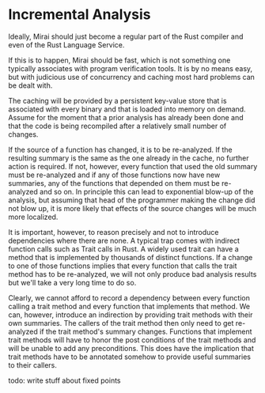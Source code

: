 # Incremental Analysis

Ideally, Mirai should just become a regular part of the Rust compiler and even of the Rust Language Service.

If this is to happen, Mirai should be fast, which is not something one typically associates with program verification
tools. It is by no means easy, but with judicious use of concurrency and caching most hard problems can be dealt with.

The caching will be provided by a persistent key-value store that is associated with every binary and that is loaded
into memory on demand. Assume for the moment that a prior analysis has already been done and that the code is being 
recompiled after a relatively small number of changes.

If the source of a function has changed, it is to be re-analyzed. If the resulting summary is the same as the one already
in the cache, no further action is required. If not, however, every function that used the old summary must be
re-analyzed and if any of those functions now have new summaries, any of the functions that depended on them must be
re-analyzed and so on. In principle this can lead to exponential blow-up of the analysis, but assuming that head of
the programmer making the change did not blow up, it is more likely that effects of the source changes will be
much more localized.
 
It is important, however, to reason precisely and not to introduce dependencies where there are none. A typical trap
comes with indirect function calls such as Trait calls in Rust. A widely used trait can have a method that is
implemented by thousands of distinct functions. If a change to one of those functions implies that every function
that calls the trait method has to be re-analyzed, we will not only produce bad analysis results but we'll take a very
long time to do so.

Clearly, we cannot afford to record a dependency between every function calling a trait method and every function that
implements that method. We can, however, introduce an indirection by providing trait methods with their own summaries.
The callers of the trait method then only need to get re-analyzed if the trait method's summary changes. Functions that
implement trait methods will have to honor the post conditions of the trait methods and will be unable to add any
preconditions. This does have the implication that trait methods have to be annotated somehow to provide useful
summaries to their callers.

todo: write stuff about fixed points
